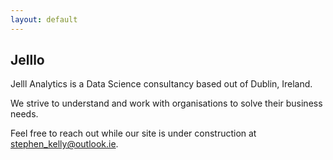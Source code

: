 ```yaml
---
layout: default
---
```


## Jelllo

Jelll Analytics is a Data Science consultancy based out of Dublin, Ireland.

We strive to understand and work with organisations to solve their business needs. 

Feel free to reach out while our site is under construction at [stephen_kelly@outlook.ie](mailto:stephen_kelly@outlook.ie).